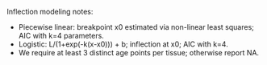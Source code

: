 Inflection modeling notes:

- Piecewise linear: breakpoint x0 estimated via non-linear least squares; AIC with k=4 parameters.
- Logistic: L/(1+exp(-k(x-x0))) + b; inflection at x0; AIC with k=4.
- We require at least 3 distinct age points per tissue; otherwise report NA.

